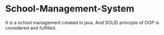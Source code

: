 # School-Management-System
It is a school management created in java. And SOLID principle of OOP is considered and fulfilled. 
